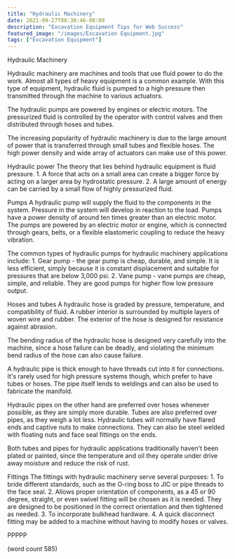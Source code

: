 ```yaml
---
title: "Hydraulic Machinery"
date: 2021-09-27T08:38:46-08:00
description: "Excavation Equipment Tips for Web Success"
featured_image: "/images/Excavation Equipment.jpg"
tags: ["Excavation Equipment"]
---
```


Hydraulic Machinery

Hydraulic machinery are machines and tools that use
fluid power to do the work.  Almost all types of
heavy equipment is a common example.  With this type
of equipment, hydraulic fluid is pumped to a high
pressure then transmitted through the machine to
various actuators.  

The hydraulic pumps are powered by engines or electric
motors.  The pressurized fluid is controlled by the
operator with control valves and then distributed
through hoses and tubes.  

The increasing popularity of hydraulic machinery is
due to the large amount of power that is transferred
through small tubes and flexible hoses.  The high 
power density and wide array of actuators can make 
use of this power.

Hydraulic power
The theory that lies behind hydraulic equipment is
fluid pressure.
	1.  A force that acts on a small area can 
create a bigger force by acting on a larger area
by hydrostatic pressure.
	2.  A large amount of energy can be carried
by a small flow of highly pressurized fluid.

Pumps
A hydraulic pump will supply the fluid to the
components in the system. Pressure in the system
will develop in reaction to the load.  Pumps have
a power density of around ten times greater than
an electric motor.  The pumps are powered by an
electric motor or engine, which is connected through
gears, belts, or a flexible elastomeric coupling
to reduce the heavy vibration.

The common types of hydraulic pumps for hydraulic
machinery applications include:
	1.  Gear pump - the gear pump is cheap, 
durable, and simple.  It is less efficient, simply
because it is constant displacement and suitable
for pressures that are below 3,000 psi.
	2.  Vane pump - vane pumps are cheap, simple,
and reliable.  They are good pumps for higher flow
low pressure output.

Hoses and tubes
A hydraulic hose is graded by pressure, temperature,
and compatibility of fluid.  A rubber interior is
surrounded by multiple layers of woven wire and
rubber.  The exterior of the hose is designed for
resistance against abrasion.  

The bending radius of the hydraulic hose is 
designed very carefully into the machine, since
a hose failure can be deadly, and violating the
minimum bend radius of the hose can also cause
failure.

A hydraulic pipe is thick enough to have threads
cut into it for connections.  It's rarely used
for high pressure systems though, which prefer to
have tubes or hoses.  The pipe itself lends to
weldings and can also be used to fabricate the
manifold.  

Hydraulic pipes on the other hand are preferred
over hoses whenever possible, as they are simply
more durable.  Tubes are also preferred over pipes,
as they weigh a lot less.  Hydraulic tubes will
normally have flared ends and captive nuts to
make connections.  They can also be steel welded
with floating nuts and face seal fittings on the
ends.  

Both tubes and pipes for hydraulic applications
traditionally haven't been plated or painted,
since the temperature and oil they operate under
drive away moisture and reduce the risk of rust.

Fittings
The fittings with hydraulic machinery serve
several purposes:
	1.  To bride different standards, such
as the O-ring boss to JIC or pipe threads to the
face seal.
	2.  Allows proper orientation of 
components, as a 45 or 90 degree, straight, or
even swivel fitting will be chosen as it is 
needed.  They are designed to be positioned in
the correct orientation and then tightened as
needed.
	3.  To incorporate bulkhead hardware.
	4.  A quick disconnect fitting may be 
added to a machine without having to modify hoses
or valves.

PPPPP

(word count 585)
